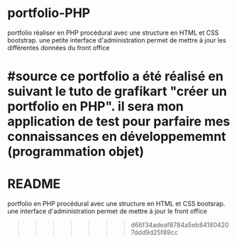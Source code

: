 # portfolio-PHP
portfolio réaliser en PHP procédural avec une structure en HTML et CSS bootstrap.
une petite interface d'administration permet de mettre à jour les différentes données du front office

#source
ce portfolio a été réalisé en suivant le tuto de grafikart "créer un portfolio en PHP". il sera mon application de test pour parfaire
mes connaissances en développememnt (programmation objet)
=======
# README #

portfolio en PHP procédural avec une structure en HTML et CSS bootsrap. une interface d'administration permet de mettre à jour le front office
>>>>>>> d66f34adeaf8784a5eb841804207ddd9d25f89cc
